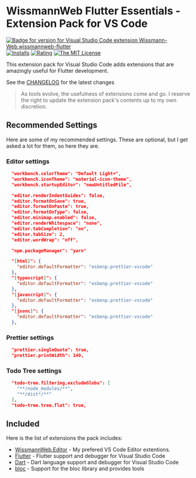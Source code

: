 # WissmannWeb Flutter Essentials - Extension Pack for VS Code

[![Badge for version for Visual Studio Code extension Wissmann-Web.wissmannweb-flutter](https://vsmarketplacebadge.apphb.com/version/Wissmann-Web.wissmannweb-flutter.svg?color=blue&style=?style=for-the-badge&logo=visual-studio-code)](https://marketplace.visualstudio.com/items?itemName=Wissmann-Web.wissmannweb-flutter) [![Installs](https://vsmarketplacebadge.apphb.com/installs-short/Wissmann-Web.wissmannweb-flutter.svg?color=blue&style=flat-square)](https://marketplace.visualstudio.com/items?itemName=Wissmann-Web.wissmannweb-flutter) [![Rating](https://vsmarketplacebadge.apphb.com/rating-star/Wissmann-Web.wissmannweb-flutter.svg?color=blue&style=flat-square)](https://marketplace.visualstudio.com/items?itemName=Wissmann-Web.wissmannweb-flutter) [![The MIT License](https://img.shields.io/badge/license-MIT-orange.svg?color=blue&style=flat-square)](http://opensource.org/licenses/MIT)

This extension pack for Visual Studio Code adds extensions that are amazingly useful for Flutter development.

See the [CHANGELOG](CHANGELOG.md) for the latest changes

> As tools evolve, the usefulness of extensions come and go. I reserve the right to update the extension pack's contents up to my own discretion.

## Recommended Settings

Here are some of my recommended settings. These are optional, but I get asked a lot for them, so here they are.

### Editor settings

```json
  "workbench.colorTheme": "Default Light+",
  "workbench.iconTheme": "material-icon-theme",
  "workbench.startupEditor": "newUntitledFile",

  "editor.renderIndentGuides": false,
  "editor.formatOnSave": true,
  "editor.formatOnPaste": true,
  "editor.formatOnType": false,
  "editor.minimap.enabled": false,
  "editor.renderWhitespace": "none",
  "editor.tabCompletion": "on",
  "editor.tabSize": 2,
  "editor.wordWrap": "off",

  "npm.packageManager": "yarn"

  "[html]": {
    "editor.defaultFormatter": "esbenp.prettier-vscode"
  },
  "[typescript]": {
    "editor.defaultFormatter": "esbenp.prettier-vscode"
  },
  "[javascript]": {
    "editor.defaultFormatter": "esbenp.prettier-vscode"
  },
  "[jsonc]": {
    "editor.defaultFormatter": "esbenp.prettier-vscode"
  },
```

### Prettier settings

```json
  "prettier.singleQuote": true,
  "prettier.printWidth": 140,
```

### Todo Tree settings

```json
  "todo-tree.filtering.excludeGlobs": [
    "**/node_modules/**",
    "**/dist*/**"
  ],
  "todo-tree.tree.flat": true,
```

## Included

Here is the list of extensions the pack includes:

- [WissmannWeb.Editor](https://marketplace.visualstudio.com/items?itemName=Wissmann-Web.wissmannweb-editor) - My prefered VS Code Editor extentions.
- [Flutter](https://marketplace.visualstudio.com/items?itemName=Dart-Code.flutter) - Flutter support and debugger for Visual Studio Code
- [Dart](https://marketplace.visualstudio.com/items?itemName=Dart-Code.dart-code) - Dart language support and debugger for Visual Studio Code
- [bloc](https://marketplace.visualstudio.com/items?itemName=FelixAngelov.bloc) - Support for the bloc library and provides tools

